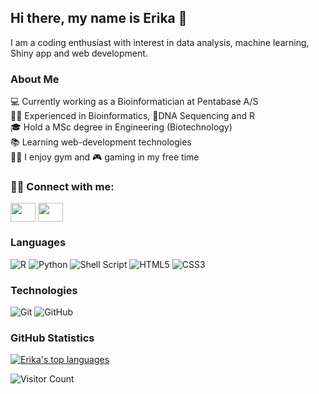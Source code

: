## Hi there, my name is Erika 👋

<p>
I am a coding enthusiast with interest in data analysis, machine learning, Shiny app and web development.
</p>

### About Me
💻 Currently working as a Bioinformatician at Pentabase A/S
<br>
👨‍💻 Experienced in Bioinformatics, 🧬DNA Sequencing and R
<br>
🎓 Hold a MSc degree in Engineering (Biotechnology)
<br>
📚 Learning web-development technologies
<br>
🏋️‍♀️ I enjoy gym and 🎮 gaming in my free time

### 🤝🔗 Connect with me:
<p align="left">
<a href="https://mobile.twitter.com/erikadva" target="blank"><img align="center" src="https://cdn.jsdelivr.net/npm/simple-icons@3.0.1/icons/twitter.svg" alt="" height="30" width="40" /></a>
<a href="https://www.linkedin.com/in/erika-dvarionaite/" target="blank"><img align="center" src="https://cdn.jsdelivr.net/npm/simple-icons@3.0.1/icons/linkedin.svg" alt="" height="30" width="40" /></a>

### Languages

![R](https://img.shields.io/badge/r-%23276DC3.svg?style=for-the-badge&logo=r&logoColor=white) ![Python](https://img.shields.io/badge/python-3670A0?style=for-the-badge&logo=python&logoColor=ffdd54) ![Shell Script](https://img.shields.io/badge/shell_script-%23121011.svg?style=for-the-badge&logo=gnu-bash&logoColor=white) 
![HTML5](https://img.shields.io/badge/HTML5-E34F26?style=for-the-badge&logo=html5&logoColor=white) ![CSS3](https://img.shields.io/badge/CSS3-1572B6?style=for-the-badge&logo=css3&logoColor=white)

### Technologies
![Git](https://img.shields.io/badge/git-%23F05033.svg?style=for-the-badge&logo=git&logoColor=white) ![GitHub](https://img.shields.io/badge/github-%23121011.svg?style=for-the-badge&logo=github&logoColor=white)

### GitHub Statistics

[![Erika's top languages](https://github-readme-stats.vercel.app/api/top-langs/?username=ErikaDva&theme=blue-green)](https://github.com/anuraghazra/github-readme-stats)

![Visitor Count](https://visitor-badge.glitch.me/badge?page_id=ErikaDva)
